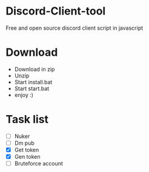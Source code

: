 # Discord-Client-tool

Free and open source discord client script in javascript


# Download

- Download in zip
- Unzip
- Start install.bat
- Start start.bat
- enjoy :)


# Task list

- [ ] Nuker
- [ ] Dm pub
- [X] Get token
- [X] Gen token
- [ ] Bruteforce account
